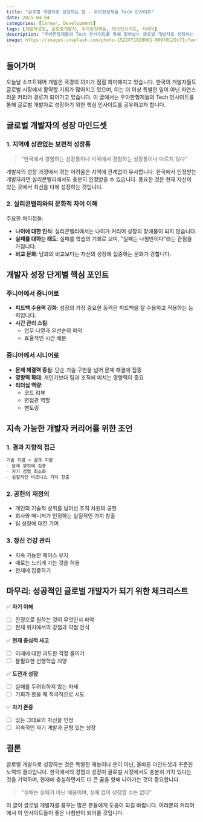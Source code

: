 ```yaml
---
title: "글로벌 개발자로 성장하는 법 - 우아한형제들 Tech 인사이트"
date: 2025-04-04
categories: [Career, Development]
tags: [개발자성장, 글로벌개발자, 우아한형제들, 테크인사이트, 커리어]
description: "우아한형제들의 Tech 인사이트를 통해 알아보는 글로벌 개발자로 성장하는 방법과 마인드셋. 실리콘밸리와 한국의 개발 문화 차이, 주니어에서 시니어까지의 성장 경로, 그리고 지속 가능한 개발자 커리어를 위한 인사이트를 공유합니다."
image: https://images.unsplash.com/photo-1522071820081-009f0129c71c?auto=format&fit=crop&w=1200&h=630
---
```


## 들어가며

오늘날 소프트웨어 개발은 국경의 의미가 점점 희미해지고 있습니다. 한국의 개발자들도 글로벌 시장에서 활약할 기회가 많아지고 있으며, 이는 더 이상 특별한 일이 아닌 자연스러운 커리어 경로가 되어가고 있습니다. 이 글에서는 우아한형제들의 Tech 인사이트를 통해 글로벌 개발자로 성장하기 위한 핵심 인사이트를 공유하고자 합니다.

## 글로벌 개발자의 성장 마인드셋

### 1. 지역에 상관없는 보편적 성장통

> "한국에서 경험하는 성장통이나 미국에서 경험하는 성장통이나 다르지 않다"

개발자의 성장 과정에서 겪는 어려움은 지역에 관계없이 유사합니다. 한국에서 인정받는 개발자라면 실리콘밸리에서도 충분히 인정받을 수 있습니다. 중요한 것은 현재 자신이 있는 곳에서 최선을 다해 성장하는 것입니다.

### 2. 실리콘밸리와의 문화적 차이 이해

주요한 차이점들:
- **나이에 대한 인식**: 실리콘밸리에서는 나이가 커리어 성장의 장애물이 되지 않습니다.
- **실패를 대하는 태도**: 실패를 학습의 기회로 보며, "실패는 나침반이다"라는 관점을 가집니다.
- **비교 문화**: 남과의 비교보다는 자신의 성장에 집중하는 문화가 강합니다.

## 개발자 성장 단계별 핵심 포인트

### 주니어에서 중니어로
- **피드백 수용력 강화**: 성장의 가장 중요한 동력은 피드백을 잘 수용하고 적용하는 능력입니다.
- **시간 관리 스킬**: 
  - 업무 나열과 우선순위 파악
  - 효율적인 시간 배분

### 중니어에서 시니어로
- **문제 해결력 중심**: 단순 기술 구현을 넘어 문제 해결에 집중
- **영향력 확대**: 개인기보다 팀과 조직에 미치는 영향력이 중요
- **리더십 역량**:
  - 코드 리뷰
  - 면접관 역할
  - 멘토링

## 지속 가능한 개발자 커리어를 위한 조언

### 1. 결과 지향적 접근
```markdown
기술 지향 < 결과 지향
- 문제 정의에 집중
- 자기 검열 최소화
- 실질적인 비즈니스 가치 창출
```

### 2. 공헌의 재정의
- 개인의 기술적 성취를 넘어선 조직 차원의 공헌
- 회사와 매니저가 인정하는 실질적인 가치 창출
- 팀 성장에 대한 기여

### 3. 정신 건강 관리
- 지속 가능한 페이스 유지
- 때로는 느리게 가는 것을 허용
- 현재에 집중하기

## 마무리: 성공적인 글로벌 개발자가 되기 위한 체크리스트

✅ **자기 이해**
- [ ] 진정으로 원하는 것이 무엇인지 파악
- [ ] 현재 위치에서의 강점과 약점 인식

✅ **현재 중심적 사고**
- [ ] 미래에 대한 과도한 걱정 줄이기
- [ ] 불필요한 선행학습 지양

✅ **도전과 성장**
- [ ] 실패를 두려워하지 않는 자세
- [ ] 기회가 왔을 때 적극적으로 시도

✅ **자기 존중**
- [ ] 있는 그대로의 자신을 인정
- [ ] 지속적인 자기 계발과 균형 있는 성장

## 결론

글로벌 개발자로 성장하는 것은 특별한 재능이나 운이 아닌, 올바른 마인드셋과 꾸준한 노력의 결과입니다. 한국에서의 경험과 성장이 글로벌 시장에서도 충분히 가치 있다는 것을 기억하며, 현재에 충실하면서도 더 큰 꿈을 향해 나아가는 것이 중요합니다.

> "실패는 실패가 아닌 배움이며, 실패 없이 성장할 수는 없다"

이 글이 글로벌 개발자를 꿈꾸는 많은 분들에게 도움이 되길 바랍니다. 여러분의 커리어에서 이 인사이트들이 좋은 나침반이 되어줄 것입니다.